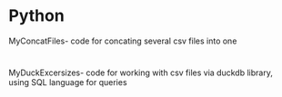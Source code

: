 # Python
MyConcatFiles- code for concating several csv files into one
#
MyDuckExcersizes- code for working with csv files via duckdb library, using SQL language for queries
